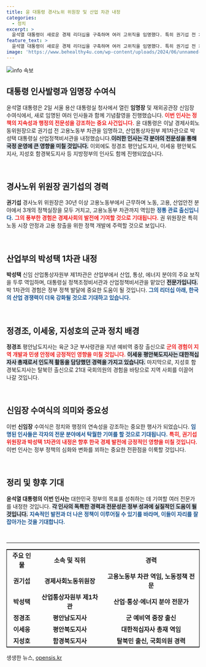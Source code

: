 ```yaml
---
title: 윤 대통령 경사노위 위원장 및 산업 차관 내정
categories:
  - 정치
excerpt: >
  윤석열 대통령이 새로운 경제 리더십을 구축하며 여러 고위직을 임명했다. 특히 권기섭 전 차관과 박성택 비서관의 내정이 주목받고 있다. 변화를 이끌어낼 이들의 경력에 기대가 모이고 있다. 클릭해서 자세한 내용을 확인해보세요!
feature_text: >
  윤석열 대통령이 새로운 경제 리더십을 구축하며 여러 고위직을 임명했다. 특히 권기섭 전 차관과 박성택 비서관의 내정이 주목받고 있다. 변화를 이끌어낼 이들의 경력에 기대가 모이고 있다. 클릭해서 자세한 내용을 확인해보세요!
image: 'https://www.behealthy4u.com/wp-content/uploads/2024/06/unnamed-file.png'
---
```


<p><img src="https://www.behealthy4u.com/wp-content/uploads/2024/06/unnamed-file.png" alt="info 속보" /></p>

<h2 data-ke-size="size26">대통령 인사발령과 임명장 수여식</h2>

<p data-ke-size="size16">윤석열 대통령은 2일 서울 용산 대통령실 청사에서 열린 <b>임명장</b> 및 재외공관장 신임장 수여식에서, 새로 임명된 여러 인사들과 함께 기념촬영을 진행했습니다. <b><span style="color: #ee2323;">이번 인사는 정책의 지속성과 행정의 전문성을 강조하는 중요 사건입니다.</span></b> 윤 대통령은 이날 경제사회노동위원장으로 권기섭 전 고용노동부 차관을 임명하고, 산업통상자원부 제1차관으로 박성택 대통령실 산업정책비서관을 내정했습니다.<b><span style="background-color: #21538527;">이러한 인사는 각 분야의 전문성을 통해 국정 운영에 큰 영향을 미칠 것입니다.</span></b> 이외에도 정경조 평안남도지사, 이세웅 평안북도지사, 지성호 함경북도지사 등 지방정부의 인사도 함께 진행되었습니다.</p>

<p data-ke-size="size16">&nbsp;</p>

<h2 data-ke-size="size26">경사노위 위원장 권기섭의 경력</h2>

<p data-ke-size="size16"><b>권기섭</b> 경사노위 위원장은 30년 이상 고용노동부에서 근무하며 노동, 고용, 산업안전 분야에서 3개의 정책실장을 모두 거치고, 고용노동부 차관까지 역임한 <b><span style="color: #1a5490;">정통 관료 출신입니다.</span></b> <b><span style="color: #ee2323;">그의 풍부한 경험은 경제사회의 발전에 기여할 것으로 기대됩니다.</span></b> 권 위원장은 특히 노동 시장 안정과 고용 창출을 위한 정책 개발에 주력할 것으로 보입니다.</p>

<p data-ke-size="size16">&nbsp;</p>

<h2 data-ke-size="size26">산업부의 박성택 1차관 내정</h2>

<p data-ke-size="size16"><b>박성택</b> 신임 산업통상자원부 제1차관은 산업부에서 산업, 통상, 에너지 분야의 주요 보직을 두루 역임하며, 대통령실 정책조정비서관과 산업정책비서관을 맡았던 <b><span style="background-color: #21538527;">전문가입니다.</span></b> 박 1차관의 경험은 정부 정책 발달에 중요한 도움이 될 것입니다. <b><span style="color: #1a5490;">그의 리더십 아래, 한국의 산업 경쟁력이 더욱 강화될 것으로 기대하고 있습니다.</span></b></p>

<p data-ke-size="size16">&nbsp;</p>

<h2 data-ke-size="size26">정경조, 이세웅, 지성호의 군과 정치 배경</h2>

<p data-ke-size="size16"><b>정경조</b> 평안남도지사는 육군 3군 부사령관을 지낸 예비역 중장 출신으로 <b><span style="color: #ee2323;">군의 경험이 지역 개발과 민생 안정에 긍정적인 영향을 미칠 것입니다.</span></b> <b><span style="background-color: #21538527;">이세웅 평안북도지사는 대한적십자사 총재로서 인도적 활동을 담당했던 경력을 가지고 있습니다.</span></b> 마지막으로, 지성호 함경북도지사는 탈북민 출신으로 21대 국회의원의 경험을 바탕으로 지역 사회를 이끌어 나갈 것입니다.</p>

<p data-ke-size="size16">&nbsp;</p>

<h2 data-ke-size="size26">신임장 수여식의 의미와 중요성</h2>

<p data-ke-size="size16">이번 <b>신임장</b> 수여식은 정치와 행정의 연속성을 강조하는 중요한 행사가 되었습니다. <b><span style="color: #1a5490;">임명된 인사들은 각자의 전문 분야에서 탁월한 기여를 할 것으로 기대됩니다.</span></b> <b><span style="color: #ee2323;">특히, 권기섭 위원장과 박성택 1차관의 내정은 향후 한국 경제 발전에 긍정적인 영향을 미칠 것입니다.</span></b> 이번 인사는 정부 정책의 심화와 변화를 꾀하는 중요한 전환점을 이룩할 것입니다.</p>

<p data-ke-size="size16">&nbsp;</p>

<h2 data-ke-size="size26">정리 및 향후 기대</h2>

<p data-ke-size="size16"><b>윤석열 대통령의 이번 인사는</b> 대한민국 정부의 목표를 성취하는 데 기여할 여러 전문가를 내정한 것입니다. <b><span style="background-color: #21538527;">각 인사의 독특한 경력과 전문성은 정부 성과에 실질적인 도움이 될 것입니다.</span></b> <b><span style="color: #1a5490;">지속적인 발전과 더 나은 정책이 이루어질 수 있기를 바라며, 이들이 자리를 잘 잡아가는 것을 기대합니다.</span></b></p>

<p data-ke-size="size16"><br></p>

<hr />

<table style="border-collapse: collapse; width: 100%; border: 1px solid black;">
    <tbody>
        <tr>
            <td style="text-align: center; height: 17px;"><b>주요 인물</b></td>
            <td style="text-align: center; height: 17px;"><b>소속 및 직위</b></td>
            <td style="text-align: center; height: 17px;"><b>경력</b></td>
        </tr>
        <tr>
            <td style="text-align: center; height: 17px;"><b>권기섭</b></td>
            <td style="text-align: center; height: 17px;"><b>경제사회노동위원장</b></td>
            <td style="text-align: center; height: 17px;"><b>고용노동부 차관 역임, 노동정책 전문</b></td>
        </tr>
        <tr>
            <td style="text-align: center; height: 17px;"><b>박성택</b></td>
            <td style="text-align: center; height: 17px;"><b>산업통상자원부 제1차관</b></td>
            <td style="text-align: center; height: 17px;"><b>산업·통상·에너지 분야 전문가</b></td>
        </tr>
        <tr>
            <td style="text-align: center; height: 17px;"><b>정경조</b></td>
            <td style="text-align: center; height: 17px;"><b>평안남도지사</b></td>
            <td style="text-align: center; height: 17px;"><b>군 예비역 중장 출신</b></td>
        </tr>
        <tr>
            <td style="text-align: center; height: 17px;"><b>이세웅</b></td>
            <td style="text-align: center; height: 17px;"><b>평안북도지사</b></td>
            <td style="text-align: center; height: 17px;"><b>대한적십자사 총재 역임</b></td>
        </tr>
        <tr>
            <td style="text-align: center; height: 17px;"><b>지성호</b></td>
            <td style="text-align: center; height: 17px;"><b>함경북도지사</b></td>
            <td style="text-align: center; height: 17px;"><b>탈북민 출신, 국회의원 경력</b></td>
        </tr>
    </tbody>
</table>
생생한 뉴스, <a href="https://opensis.kr" rel="dofollow">opensis.kr</a>


